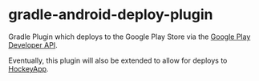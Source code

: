 gradle-android-deploy-plugin
============================

Gradle Plugin which deploys to the Google Play Store via the [Google Play Developer API](https://developers.google.com/android-publisher/#publishing).

Eventually, this plugin will also be extended to allow for deploys to [HockeyApp](http://hockeyapp.net/).
